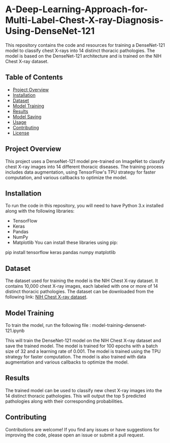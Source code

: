 # A-Deep-Learning-Approach-for-Multi-Label-Chest-X-ray-Diagnosis-Using-DenseNet-121


This repository contains the code and resources for training a DenseNet-121 model to classify chest X-rays into 14 distinct thoracic pathologies. The model is based on the DenseNet-121 architecture and is trained on the NIH Chest X-ray dataset.

## Table of Contents
- [Project Overview](#project-overview)
- [Installation](#installation)
- [Dataset](#dataset)
- [Model Training](#model-training)
- [Results](#results)
- [Model Saving](#model-saving)
- [Usage](#usage)
- [Contributing](#contributing)
- [License](#license)

## Project Overview

This project uses a DenseNet-121 model pre-trained on ImageNet to classify chest X-ray images into 14 different thoracic diseases. The training process includes data augmentation, using TensorFlow's TPU strategy for faster computation, and various callbacks to optimize the model.

## Installation

To run the code in this repository, you will need to have Python 3.x installed along with the following libraries:

- TensorFlow
- Keras
- Pandas
- NumPy
- Matplotlib
You can install these libraries using pip:

pip install tensorflow keras pandas numpy matplotlib


## Dataset

The dataset used for training the model is the NIH Chest X-ray dataset. It contains 10,000 chest X-ray images, each labeled with one or more of 14 distinct thoracic pathologies. The dataset can be downloaded from the following link: [NIH Chest X-ray dataset](https://nihcc.app.box.com/v/ChestXray-NIHCC).

## Model Training

To train the model,  run the following file : model-training-densenet-121.ipynb

This will train the DenseNet-121 model on the NIH Chest X-ray dataset and save the trained model. The model is trained for 100 epochs with a batch size of 32 and a learning rate of 0.001. The model is trained using the TPU strategy for faster computation. The model is also trained with data augmentation and various callbacks to optimize the model.

## Results

The trained model can be used to classify new chest X-ray images into the 14 distinct thoracic pathologies.
This will output the top 5 predicted pathologies along with their corresponding probabilities.

## Contributing

Contributions are welcome! If you find any issues or have suggestions for improving the code, please open an issue or submit a pull request.

